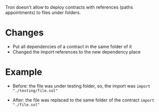 Tron doesn't allow to deploy contracts with references (paths appointments) to files under folders.

# Changes

- Put all dependencies of a contract in the same folder of it
- Changed the import references to the new dependency place


# Example

- Before: the file was under testing folder, so, the import was
 `import "./testing/file.sol"`

- After: the file was replaced to the same folder of the contract
`import "./file.sol"`